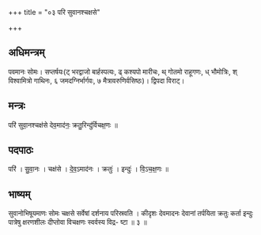 +++
title = "०३ परि सुवानश्चक्षसे"

+++
## अधिमन्त्रम्
पवमानः सोमः। सप्तर्षयः(ट् भरद्वाजो बार्हस्पत्यः, ढ् कश्यपो मारीचः, थ् गोतमो राहूगणः, ध् भौमोत्रिः, श् विश्वामित्रो गाथिनः, ६ जमदग्निर्भार्गवः, ७ मैत्रावरुणिर्वसिष्ठः)। द्विपदा विराट्।

## मन्त्रः
परि॑ सुवा॒नश्चक्ष॑से देव॒माद॑नः॒ क्रतु॒रिन्दु॑र्विचक्ष॒णः ॥

## पदपाठः
परि॑ । सु॒वा॒नः । चक्ष॑से । दे॒व॒ऽमाद॑नः । क्रतुः॑ । इन्दुः॑ । वि॒ऽच॒क्ष॒णः ॥

## भाष्यम्
सुवानोभिषूयमाणः सोमः चक्षसे सर्वेषां दर्शनाय परिस्रवति । कीदृशः देवमादनः देवानां तर्पयिता क्रतुः कर्ता इन्दुः पात्रेषु क्षरणशीलः दीप्तोवा विचक्षणः स्वर्वस्य विद्र- ष्टा ॥ ३ ॥